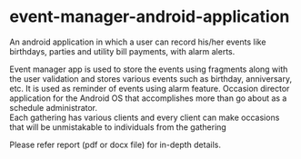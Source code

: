 # event-manager-android-application
An android application in which a user can record his/her events like birthdays, parties and utility bill payments, with alarm alerts.

Event manager app is used to store the events using fragments along with the user validation and stores various events such as birthday, anniversary, etc.
It is used as reminder of events using alarm feature. Occasion director application for the Android OS that accomplishes more than go about as a schedule administrator.  
Each gathering has various clients and every client can make occasions that will be unmistakable to individuals from the gathering 


Please refer report (pdf or docx file) for in-depth details.
                   
